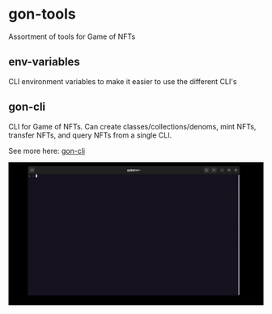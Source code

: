# gon-tools

Assortment of tools for Game of NFTs

## env-variables
CLI environment variables to make it easier to use the different CLI's

## gon-cli
CLI for Game of NFTs. Can create classes/collections/denoms, mint NFTs, transfer NFTs, and query NFTs from a single CLI.

See more here: [gon-cli](./gon-cli/README.md)

![gon.gif](./gon-cli/gon.gif)
